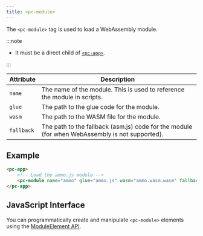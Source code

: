 ```yaml
---
title: <pc-module>
---
```


The `<pc-module>` tag is used to load a WebAssembly module.

:::note

* It must be a direct child of [`<pc-app>`](pc-app.md).

:::

| Attribute | Description |
| --- | --- |
| `name` | The name of the module. This is used to reference the module in scripts. |
| `glue` | The path to the glue code for the module. |
| `wasm` | The path to the WASM file for the module. |
| `fallback` | The path to the fallback (asm.js) code for the module (for when WebAssembly is not supported). |

## Example

```html
<pc-app>
    <!-- Load the ammo.js module -->
    <pc-module name="ammo" glue="ammo.js" wasm="ammo.wasm.wasm" fallback="ammo.wasm.js"></pc-module>
</pc-app>
```

## JavaScript Interface

You can programmatically create and manipulate `<pc-module>` elements using the [ModuleElement API](https://api.playcanvas.com/classes/EngineWebComponents.ModuleElement.html).
